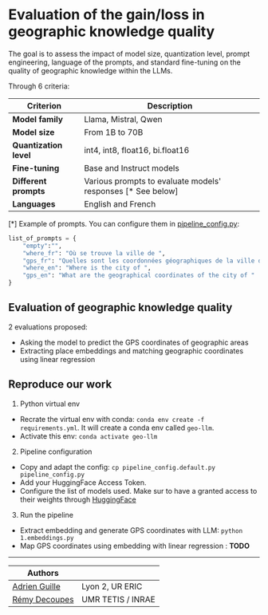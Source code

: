 # Evaluation of the gain/loss in geographic knowledge quality

The goal is to assess the impact of model size, quantization level, prompt engineering, language of the prompts, and standard fine-tuning on the quality of geographic knowledge within the LLMs.

Through 6 criteria:

| **Criterion**             | **Description**                                                  |
|---------------------------|------------------------------------------------------------------|
| **Model family**          | Llama, Mistral, Qwen                                             |
| **Model size**            | From 1B to 70B                                                   |
| **Quantization level**    | int4, int8, float16, bi.float16                                  |
| **Fine-tuning**           | Base and Instruct models                                         |
| **Different prompts**     | Various prompts to evaluate models' responses   [* See below]    |
| **Languages**             | English and French                                               |

[*] Example of prompts. You can configure them in [pipeline_config.py](https://github.com/AdrienGuille/geo-llm/blob/main/pipeline_config.default.py#L27):

```python
list_of_prompts = {
    "empty":"", 
    "where_fr": "Où se trouve la ville de ", 
    "gps_fr": "Quelles sont les coordonnées géographiques de la ville de ", 
    "where_en": "Where is the city of ", 
    "gps_en": "What are the geographical coordinates of the city of "
}
```

## Evaluation of geographic knowledge quality

2 evaluations proposed:

- Asking the model to predict the GPS coordinates of geographic areas
- Extracting place embeddings and matching geographic coordinates using linear regression

## Reproduce our work

1. Python virtual env

- Recrate the virtual env with conda: `conda env create -f requirements.yml`. It will create a conda env called `geo-llm`.
- Activate this env: `conda activate geo-llm`

2. Pipeline configuration

- Copy and adapt the config: `cp pipeline_config.default.py pipeline_config.py`
- Add your HuggingFace Access Token.
- Configure the list of models used. Make sur to have a granted access to their weights through [HuggingFace](huggingface.co/)

3. Run the pipeline

- Extract embedding and generate GPS coordinates with LLM: `python 1.embeddings.py` 
- Map GPS coordinates using embedding with linear regression : **TODO**

---

| Authors                                            |                         |
|----------------------------------------------------|------------------------------------|
| [Adrien Guille](https://adrienguille.github.io/)   | Lyon 2, UR ERIC                    |
| [Rémy Decoupes](https://remy.decoupes.pages.mia.inra.fr/website/) | UMR TETIS / INRAE   |
